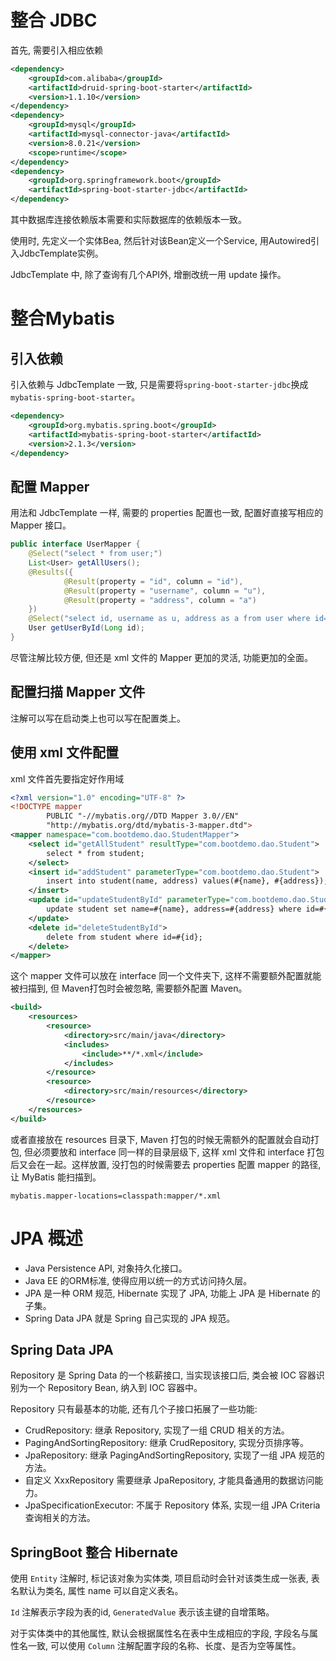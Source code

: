 # 整合 JDBC
首先, 需要引入相应依赖

```xml
<dependency>
    <groupId>com.alibaba</groupId>
    <artifactId>druid-spring-boot-starter</artifactId>
    <version>1.1.10</version>
</dependency>
<dependency>
    <groupId>mysql</groupId>
    <artifactId>mysql-connector-java</artifactId>
    <version>8.0.21</version>
    <scope>runtime</scope>
</dependency>
<dependency>
    <groupId>org.springframework.boot</groupId>
    <artifactId>spring-boot-starter-jdbc</artifactId>
</dependency>
```
其中数据库连接依赖版本需要和实际数据库的依赖版本一致。

使用时, 先定义一个实体Bea, 然后针对该Bean定义一个Service, 用Autowired引入JdbcTemplate实例。

JdbcTemplate 中, 除了查询有几个API外, 增删改统一用 update 操作。

# 整合Mybatis
## 引入依赖
引入依赖与 JdbcTemplate 一致, 只是需要将`spring-boot-starter-jdbc`换成`mybatis-spring-boot-starter`。
```xml
<dependency>
    <groupId>org.mybatis.spring.boot</groupId>
    <artifactId>mybatis-spring-boot-starter</artifactId>
    <version>2.1.3</version>
</dependency>
```

## 配置 Mapper
用法和 JdbcTemplate 一样, 需要的 properties 配置也一致, 配置好直接写相应的 Mapper 接口。
```java
public interface UserMapper {
    @Select("select * from user;")
    List<User> getAllUsers();
    @Results({
            @Result(property = "id", column = "id"),
            @Result(property = "username", column = "u"),
            @Result(property = "address", column = "a")
    })
    @Select("select id, username as u, address as a from user where id=#{id};")
    User getUserById(Long id);
}
```

尽管注解比较方便, 但还是 xml 文件的 Mapper 更加的灵活, 功能更加的全面。

## 配置扫描 Mapper 文件
注解可以写在启动类上也可以写在配置类上。

## 使用 xml 文件配置
xml 文件首先要指定好作用域
```xml
<?xml version="1.0" encoding="UTF-8" ?>
<!DOCTYPE mapper
        PUBLIC "-//mybatis.org//DTD Mapper 3.0//EN"
        "http://mybatis.org/dtd/mybatis-3-mapper.dtd">
<mapper namespace="com.bootdemo.dao.StudentMapper">
    <select id="getAllStudent" resultType="com.bootdemo.dao.Student">
        select * from student;
    </select>
    <insert id="addStudent" parameterType="com.bootdemo.dao.Student">
        insert into student(name, address) values(#{name}, #{address});
    </insert>
    <update id="updateStudentById" parameterType="com.bootdemo.dao.Student">
        update student set name=#{name}, address=#{address} where id=#{id};
    </update>
    <delete id="deleteStudentById">
        delete from student where id=#{id};
    </delete>
</mapper>
```
这个 mapper 文件可以放在 interface 同一个文件夹下, 这样不需要额外配置就能被扫描到, 但 Maven打包时会被忽略, 需要额外配置 Maven。
```xml
<build>
    <resources>
        <resource>
            <directory>src/main/java</directory>
            <includes>
                <include>**/*.xml</include>
            </includes>
        </resource>
        <resource>
            <directory>src/main/resources</directory>
        </resource>
    </resources>
</build>
```
或者直接放在 resources 目录下, Maven 打包的时候无需额外的配置就会自动打包, 但必须要放和 interface 同一样的目录层级下, 这样 xml 文件和 interface 打包后又会在一起。这样放置, 没打包的时候需要去 properties 配置 mapper 的路径, 让 MyBatis 能扫描到。
```properties
mybatis.mapper-locations=classpath:mapper/*.xml
```

# JPA 概述
* Java Persistence API, 对象持久化接口。
* Java EE 的ORM标准, 使得应用以统一的方式访问持久层。
* JPA 是一种 ORM 规范, Hibernate 实现了 JPA, 功能上 JPA 是 Hibernate 的子集。
* Spring Data JPA 就是 Spring 自己实现的 JPA 规范。

## Spring Data JPA
Repository 是 Spring Data 的一个核薪接口, 当实现该接口后, 类会被 IOC 容器识别为一个 Repository Bean, 纳入到 IOC 容器中。

Repository 只有最基本的功能, 还有几个子接口拓展了一些功能: 
* CrudRepository: 继承 Repository, 实现了一组 CRUD 相关的方法。
* PagingAndSortingRepository: 继承 CrudRepository, 实现分页排序等。
* JpaRepository: 继承 PagingAndSortingRepository, 实现了一组 JPA 规范的方法。
* 自定义 XxxRepository 需要继承 JpaRepository, 才能具备通用的数据访问能力。
* JpaSpecificationExecutor: 不属于 Repository 体系, 实现一组 JPA Criteria 查询相关的方法。

## SpringBoot 整合 Hibernate
使用 `Entity` 注解时, 标记该对象为实体类, 项目启动时会针对该类生成一张表, 表名默认为类名, 属性 name 可以自定义表名。

`Id` 注解表示字段为表的id, `GeneratedValue` 表示该主键的自增策略。

对于实体类中的其他属性, 默认会根据属性名在表中生成相应的字段, 字段名与属性名一致, 可以使用 `Column` 注解配置字段的名称、长度、是否为空等属性。